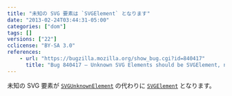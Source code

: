```yaml
---
title: "未知の SVG 要素は `SVGElement` となります"
date: "2013-02-24T03:44:31-05:00"
categories: ["dom"]
tags: []
versions: ["22"]
cclicense: "BY-SA 3.0"
references:
    - url: "https://bugzilla.mozilla.org/show_bug.cgi?id=840417"
      title: "Bug 840417 – Unknown SVG Elements should be SVGElement, not SVGUnknownElement"
---
```

未知の SVG 要素が [`SVGUnknownElement`](https://developer.mozilla.org/docs/Web/API/SVGUnknownElement) の代わりに [`SVGElement`](https://developer.mozilla.org/docs/Web/API/SVGElement) となります。
